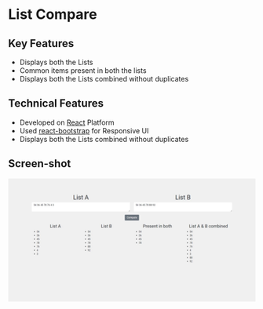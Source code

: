 # List Compare

<h2>Key Features</h2>
<ul>
    <li>Displays both the Lists</li>
    <li>Common items present in both the lists</li>
    <li>Displays both the Lists combined without duplicates</li>
</ul>

<h2>Technical Features</h2>
<ul>
    <li>Developed on <a href="https://reactjs.org/">React</a> Platform</li>
    <li>Used <a href="https://react-bootstrap.github.io/">react-bootstrap</a> for Responsive UI</li>
    <li>Displays both the Lists combined without duplicates</li>
</ul>

<h2>Screen-shot</h2>
<img src="https://raw.githubusercontent.com/PratikFandade/List-Compare/main/src/assests/list-compare.JPG" />
